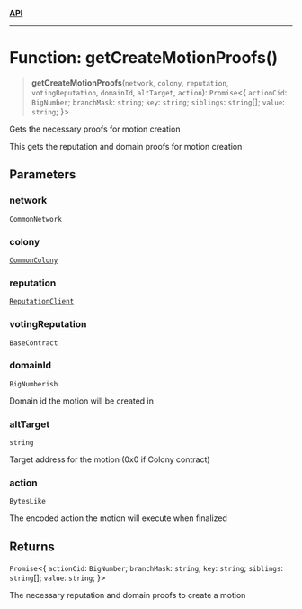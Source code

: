 [**API**](../README.md)

***

# Function: getCreateMotionProofs()

> **getCreateMotionProofs**(`network`, `colony`, `reputation`, `votingReputation`, `domainId`, `altTarget`, `action`): `Promise`\<\{ `actionCid`: `BigNumber`; `branchMask`: `string`; `key`: `string`; `siblings`: `string`[]; `value`: `string`; \}\>

Gets the necessary proofs for motion creation

This gets the reputation and domain proofs for motion creation

## Parameters

### network

`CommonNetwork`

### colony

[`CommonColony`](../interfaces/CommonColony.md)

### reputation

[`ReputationClient`](../classes/ReputationClient.md)

### votingReputation

`BaseContract`

### domainId

`BigNumberish`

Domain id the motion will be created in

### altTarget

`string`

Target address for the motion (0x0 if Colony contract)

### action

`BytesLike`

The encoded action the motion will execute when finalized

## Returns

`Promise`\<\{ `actionCid`: `BigNumber`; `branchMask`: `string`; `key`: `string`; `siblings`: `string`[]; `value`: `string`; \}\>

The necessary reputation and domain proofs to create a motion
